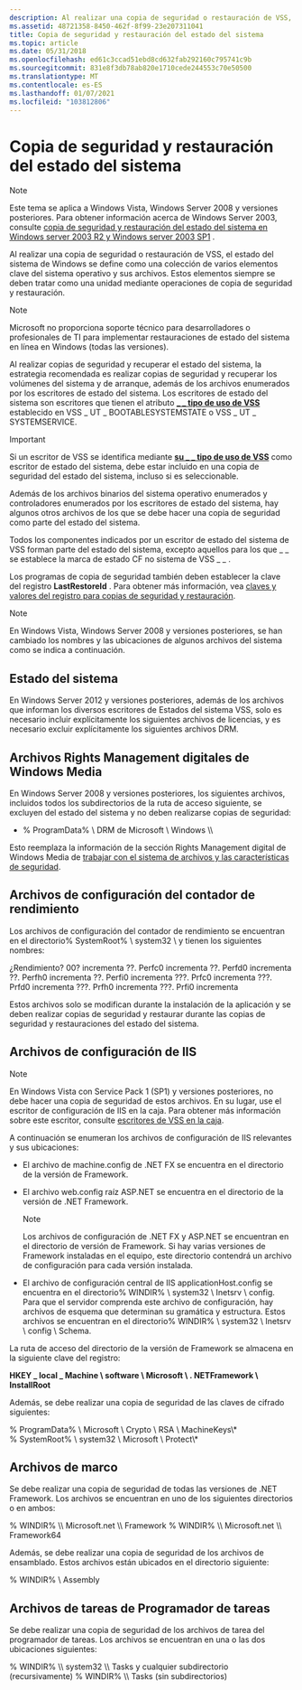 ```yaml
---
description: Al realizar una copia de seguridad o restauración de VSS, el estado del sistema de Windows se define como una colección de varios elementos clave del sistema operativo y sus archivos. Estos elementos siempre se deben tratar como una unidad mediante operaciones de copia de seguridad y restauración.
ms.assetid: 48721358-8450-462f-8f99-23e207311041
title: Copia de seguridad y restauración del estado del sistema
ms.topic: article
ms.date: 05/31/2018
ms.openlocfilehash: ed61c3ccad51ebd8cd632fab292160c795741c9b
ms.sourcegitcommit: 831e8f3db78ab820e1710cede244553c70e50500
ms.translationtype: MT
ms.contentlocale: es-ES
ms.lasthandoff: 01/07/2021
ms.locfileid: "103812806"
---
```

# <a name="backing-up-and-restoring-system-state"></a>Copia de seguridad y restauración del estado del sistema

> [!Note]  
> Este tema se aplica a Windows Vista, Windows Server 2008 y versiones posteriores. Para obtener información acerca de Windows Server 2003, consulte [copia de seguridad y restauración del estado del sistema en Windows server 2003 R2 y Windows server 2003 SP1](backing-up-and-restoring-system-state-under-vss.md) .

 

Al realizar una copia de seguridad o restauración de VSS, el estado del sistema de Windows se define como una colección de varios elementos clave del sistema operativo y sus archivos. Estos elementos siempre se deben tratar como una unidad mediante operaciones de copia de seguridad y restauración.

> [!Note]  
> Microsoft no proporciona soporte técnico para desarrolladores o profesionales de TI para implementar restauraciones de estado del sistema en línea en Windows (todas las versiones).

 

Al realizar copias de seguridad y recuperar el estado del sistema, la estrategia recomendada es realizar copias de seguridad y recuperar los volúmenes del sistema y de arranque, además de los archivos enumerados por los escritores de estado del sistema. Los escritores de estado del sistema son escritores que tienen el atributo [**\_ \_ tipo de uso de VSS**](/windows/desktop/api/VsWriter/ne-vswriter-vss_usage_type) establecido en VSS \_ UT \_ BOOTABLESYSTEMSTATE o VSS \_ UT \_ SYSTEMSERVICE.

> [!IMPORTANT]
> Si un escritor de VSS se identifica mediante [**su \_ \_ tipo de uso de VSS**](/windows/desktop/api/VsWriter/ne-vswriter-vss_usage_type) como escritor de estado del sistema, debe estar incluido en una copia de seguridad del estado del sistema, incluso si es seleccionable.

 

Además de los archivos binarios del sistema operativo enumerados y controladores enumerados por los escritores de estado del sistema, hay algunos otros archivos de los que se debe hacer una copia de seguridad como parte del estado del sistema.

Todos los componentes indicados por un escritor de estado del sistema de VSS forman parte del estado del sistema, excepto aquellos para los que \_ \_ se establece la marca de estado CF no sistema de VSS \_ \_ .

Los programas de copia de seguridad también deben establecer la clave del registro **LastRestoreId** . Para obtener más información, vea [claves y valores del registro para copias de seguridad y restauración](../backup/registry-keys-for-backup-and-restore.md).

> [!Note]  
> En Windows Vista, Windows Server 2008 y versiones posteriores, se han cambiado los nombres y las ubicaciones de algunos archivos del sistema como se indica a continuación.

 

## <a name="system-state"></a>Estado del sistema

En Windows Server 2012 y versiones posteriores, además de los archivos que informan los diversos escritores de Estados del sistema VSS, solo es necesario incluir explícitamente los siguientes archivos de licencias, y es necesario excluir explícitamente los siguientes archivos DRM.

## <a name="windows-media-digital-rights-management-files"></a>Archivos Rights Management digitales de Windows Media

En Windows Server 2008 y versiones posteriores, los siguientes archivos, incluidos todos los subdirectorios de la ruta de acceso siguiente, se excluyen del estado del sistema y no deben realizarse copias de seguridad:

-   % ProgramData% \\ DRM de Microsoft \\ Windows \\\\

Esto reemplaza la información de la sección Rights Management digital de Windows Media de [trabajar con el sistema de archivos y las características de seguridad](working-with-file-system-and-security-features.md).

## <a name="performance-counter-configuration-files"></a>Archivos de configuración del contador de rendimiento

Los archivos de configuración del contador de rendimiento se encuentran en el directorio% SystemRoot% \\ system32 \\ y tienen los siguientes nombres:

<dl> ¿Rendimiento? 00? incrementa  
??. Perfc0 incrementa  
??. Perfd0 incrementa  
??. Perfh0 incrementa  
??. Perfi0 incrementa  
???. Prfc0 incrementa  
???. Prfd0 incrementa  
???. Prfh0 incrementa  
???. Prfi0 incrementa  
</dl>

Estos archivos solo se modifican durante la instalación de la aplicación y se deben realizar copias de seguridad y restaurar durante las copias de seguridad y restauraciones del estado del sistema.

## <a name="iis-configuration-files"></a>Archivos de configuración de IIS

> [!Note]  
> En Windows Vista con Service Pack 1 (SP1) y versiones posteriores, no debe hacer una copia de seguridad de estos archivos. En su lugar, use el escritor de configuración de IIS en la caja. Para obtener más información sobre este escritor, consulte [escritores de VSS en la caja](in-box-vss-writers.md).

 

A continuación se enumeran los archivos de configuración de IIS relevantes y sus ubicaciones:

-   El archivo de machine.config de .NET FX se encuentra en el directorio de la versión de Framework.
-   El archivo web.config raíz ASP.NET se encuentra en el directorio de la versión de .NET Framework.
    > [!Note]  
    > Los archivos de configuración de .NET FX y ASP.NET se encuentran en el directorio de versión de Framework. Si hay varias versiones de Framework instaladas en el equipo, este directorio contendrá un archivo de configuración para cada versión instalada.

     

-   El archivo de configuración central de IIS applicationHost.config se encuentra en el directorio% WINDIR% \\ system32 \\ Inetsrv \\ config. Para que el servidor comprenda este archivo de configuración, hay archivos de esquema que determinan su gramática y estructura. Estos archivos se encuentran en el directorio% WINDIR% \\ system32 \\ Inetsrv \\ config \\ Schema.

La ruta de acceso del directorio de la versión de Framework se almacena en la siguiente clave del registro:

**HKEY \_ local \_ Machine \\ software \\ Microsoft \\ . NETFramework \\ InstallRoot**

Además, se debe realizar una copia de seguridad de las claves de cifrado siguientes:<dl> % ProgramData% \\ Microsoft \\ Crypto \\ RSA \\ MachineKeys\\\*  
% SystemRoot% \\ system32 \\ Microsoft \\ Protect\\\*  
</dl>

## <a name="framework-files"></a>Archivos de marco

Se debe realizar una copia de seguridad de todas las versiones de .NET Framework. Los archivos se encuentran en uno de los siguientes directorios o en ambos:

<dl> % WINDIR% \\ Microsoft.net \\ Framework  
% WINDIR% \\ Microsoft.net \\ Framework64  
</dl>

Además, se debe realizar una copia de seguridad de los archivos de ensamblado. Estos archivos están ubicados en el directorio siguiente:<dl> % WINDIR% \\ Assembly  
</dl>

## <a name="task-scheduler-task-files"></a>Archivos de tareas de Programador de tareas

Se debe realizar una copia de seguridad de los archivos de tarea del programador de tareas. Los archivos se encuentran en una o las dos ubicaciones siguientes:

<dl> % WINDIR% \\ system32 \\ Tasks y cualquier subdirectorio (recursivamente)  
% WINDIR% \\ Tasks (sin subdirectorios)  
</dl>

 

 
